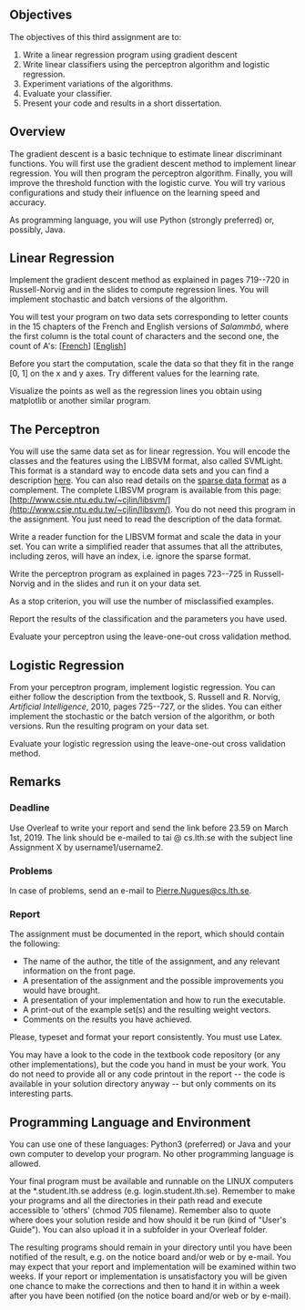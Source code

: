 ## Objectives

The objectives of this third assignment are to:

1.  Write a linear regression program using gradient descent
2.  Write linear classifiers using the perceptron algorithm and logistic regression.
3.  Experiment variations of the algorithms.
4.  Evaluate your classifier.
5.  Present your code and results in a short dissertation.

## Overview

The gradient descent is a basic technique to estimate linear discriminant functions. You will first use the gradient descent method to implement linear regression. You will then program the perceptron algorithm. Finally, you will improve the threshold function with the logistic curve. You will try various configurations and study their influence on the learning speed and accuracy.

As programming language, you will use Python (strongly preferred) or, possibly, Java.

## Linear Regression

Implement the gradient descent method as explained in pages 719--720 in Russell-Norvig and in the slides to compute regression lines. You will implement stochastic and batch versions of the algorithm.

You will test your program on two data sets corresponding to letter counts in the 15 chapters of the French and English versions of _Salammbô_, where the first column is the total count of characters and the second one, the count of A's: [[French](http://fileadmin.cs.lth.se/cs/Education/EDA132/Labs/ML/salammbo_a_fr.plot)] [[English](http://fileadmin.cs.lth.se/cs/Education/EDA132/Labs/ML/salammbo_a_en.plot)]

Before you start the computation, scale the data so that they fit in the range [0, 1] on the x and y axes. Try different values for the learning rate.

Visualize the points as well as the regression lines you obtain using matplotlib or another similar program.

## The Perceptron

You will use the same data set as for linear regression. You will encode the classes and the features using the LIBSVM format, also called SVMLight. This format is a standard way to encode data sets and you can find a description [here](https://github.com/cjlin1/libsvm/blob/master/README). You can also read details on the [sparse data format](http://www.csie.ntu.edu.tw/~cjlin/libsvm/faq.html#/Q3:_Data_preparation) as a complement. The complete LIBSVM program is available from this page: [http://www.csie.ntu.edu.tw/~cjlin/libsvm/](http://www.csie.ntu.edu.tw/~cjlin/libsvm/). You do not need this program in the assignment. You just need to read the description of the data format.

Write a reader function for the LIBSVM format and scale the data in your set. You can write a simplified reader that assumes that all the attributes, including zeros, will have an index, i.e. ignore the sparse format.

Write the perceptron program as explained in pages 723--725 in Russell-Norvig and in the slides and run it on your data set.

As a stop criterion, you will use the number of misclassified examples.

Report the results of the classification and the parameters you have used.

Evaluate your perceptron using the leave-one-out cross validation method.

## Logistic Regression

From your perceptron program, implement logistic regression. You can either follow the description from the textbook, S. Russell and R. Norvig, _Artificial Intelligence_, 2010, pages 725--727, or the slides. You can either implement the stochastic or the batch version of the algorithm, or both versions. Run the resulting program on your data set.

Evaluate your logistic regression using the leave-one-out cross validation method.

## Remarks

### Deadline

Use Overleaf to write your report and send the link before 23.59 on March 1st, 2019\. The link should be e-mailed to tai @ cs.lth.se with the subject line Assignment X by username1/username2.

### Problems

In case of problems, send an e-mail to Pierre.Nugues@cs.lth.se.

### Report

The assignment must be documented in the report, which should contain the following:

*   The name of the author, the title of the assignment, and any relevant information on the front page.
*   A presentation of the assignment and the possible improvements you would have brought.
*   A presentation of your implementation and how to run the executable.
*   A print-out of the example set(s) and the resulting weight vectors.
*   Comments on the results you have achieved.

Please, typeset and format your report consistently. You must use Latex.

You may have a look to the code in the textbook code repository (or any other implementations), but the code you hand in must be your work. You do not need to provide all or any code printout in the report -- the code is available in your solution directory anyway -- but only comments on its interesting parts.

## Programming Language and Environment

You can use one of these languages: Python3 (preferred) or Java and your own computer to develop your program. No other programming language is allowed.

Your final program must be available and runnable on the LINUX computers at the *.student.lth.se address (e.g. login.student.lth.se). Remember to make your programs and all the directories in their path read and execute accessible to 'others' (chmod 705 filename). Remember also to quote where does your solution reside and how should it be run (kind of "User's Guide"). You can also upload it in a subfolder in your Overleaf folder.

The resulting programs should remain in your directory until you have been notified of the result, e.g. on the notice board and/or web or by e-mail. You may expect that your report and implementation will be examined within two weeks. If your report or implementation is unsatisfactory you will be given one chance to make the corrections and then to hand it in within a week after you have been notified (on the notice board and/or web or by e-mail).
